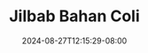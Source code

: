 --- 
title: "Jilbab  Bahan Coli"
description: "   video bokep Jilbab  Bahan Coli simontok   baru"
date: 2024-08-27T12:15:29-08:00
file_code: "dqgnujiookup"
draft: false
cover: "efcskjr8cw87y2yk.jpg"
tags: ["Jilbab", "Bahan", "Coli", "bokep-indo", "bokep-viral", "bokep-ig"]
length: 566
fld_id: "1482496"
foldername: "ARRAZYNY"
categories: ["ARRAZYNY"]
views: 0
---